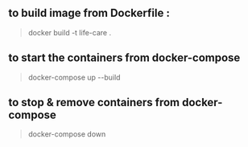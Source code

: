 ## to build image from Dockerfile :
> docker build -t life-care .

## to start the containers from docker-compose
> docker-compose up --build

## to stop & remove containers from docker-compose
> docker-compose down